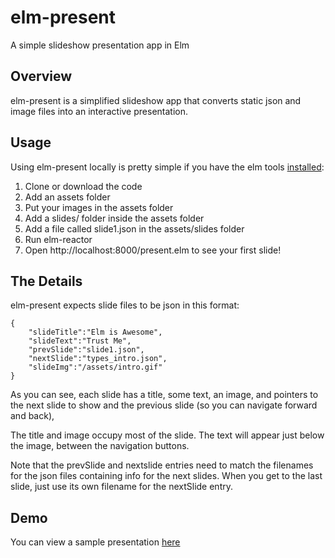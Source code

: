 # elm-present
A simple slideshow presentation app in Elm

## Overview

elm-present is a simplified slideshow app that converts static json and image files into an interactive presentation.

## Usage

Using elm-present locally is pretty simple if you have the elm tools [installed](https://guide.elm-lang.org/install.html):

1. Clone or download the code
1. Add an assets folder
1. Put your images in the assets folder
1. Add a slides/ folder inside the assets folder
1. Add a file called slide1.json in the assets/slides folder
1. Run elm-reactor
1. Open http://localhost:8000/present.elm to see your first slide!

## The Details

elm-present expects slide files to be json in this format:

    {
        "slideTitle":"Elm is Awesome",
        "slideText":"Trust Me",
        "prevSlide":"slide1.json",
        "nextSlide":"types_intro.json",
        "slideImg":"/assets/intro.gif"
    }

As you can see, each slide has a title, some text, an image, and pointers to the next slide to show and the previous slide (so you can navigate forward and back),

The title and image occupy most of the slide. The text will appear just below the image, between the navigation buttons.

Note that the prevSlide and nextslide entries need to match the filenames for the json files containing info for the next slides. When you get to the last slide, just use its own filename for the nextSlide entry.

## Demo

You can view a sample presentation [here](https://dl.dropboxusercontent.com/u/12226543/elm-present/present.html)
